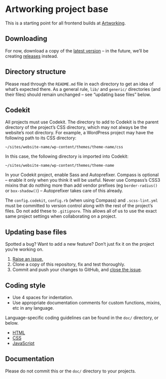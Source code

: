 # Artworking project base

This is a starting point for all frontend builds at [Artworking](http://artworking.uk/).

## Downloading

For now, download a copy of the [latest version](https://github.com/artworking/base/archive/master.zip) – in the future, we’ll be creating [releases](https://github.com/artworking/base/releases) instead.

## Directory structure

Please read through the `README.md` file in each directory to get an idea of what’s expected there. As a general rule, `lib/` and `generic/` directories (and their files) should remain unchanged – see “updating base files” below.

## Codekit

All projects must use Codekit. The directory to add to Codekit is the parent directory of the project’s CSS directory, which may not always be the website’s root directory. For example, a WordPress project may have the following path to its CSS directory:

    ~/sites/website-name/wp-content/themes/theme-name/css

In this case, the following directory is imported into Codekit:

    ~/sites/website-name/wp-content/themes/theme-name

In your Codekit project, enable Sass and Autoprefixer. Compass is optional – enable it only when you think it will be useful. Never use Compass’s CSS3 mixins that do nothing more than add vendor prefixes (eg `border-radius()` or `box-shadow()`) – Autoprefixer takes care of this already.

The `config.codekit`, `config.rb` (when using Compass) and `.scss-lint.yml` must be committed to version control along with the rest of the project’s files. Do not add these to `.gitignore`. This allows all of us to use the exact same project settings when collaborating on a project.

## Updating base files

Spotted a bug? Want to add a new feature? Don’t just fix it on the project you’re working on.

1. [Raise an issue.](https://github.com/artworking/base/issues/new)
2. Clone a copy of this repository, fix and test thoroughly.
3. Commit and push your changes to GitHub, and [close the issue](https://help.github.com/articles/closing-issues-via-commit-messages/).

## Coding style

- Use 4 spaces for indentation.
- Use appropriate documentation comments for custom functions, mixins, etc in any language.

Language-specific coding guidelines can be found in the `doc/` directory, or below.

- [HTML](https://github.com/artworking/base/blob/master/doc/html.md)
- [CSS](https://github.com/artworking/base/blob/master/doc/css.md)
- [JavaScript](https://github.com/artworking/base/blob/master/doc/javascript.md)

## Documentation

Please do not commit this or the `doc/` directory to your projects.
